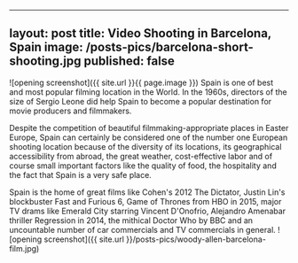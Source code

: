 
---
layout: post
title: Video Shooting in Barcelona, Spain
image: /posts-pics/barcelona-short-shooting.jpg
published: false
---
![opening screenshot]({{ site.url }}{{ page.image }})
Spain is one of best and most popular filming location in the World. In the 1960s, directors of the size of Sergio Leone did help Spain to become a popular destination
for movie producers and filmmakers.

Despite the competition of beautiful filmmaking-appropriate places in Easter Europe, Spain can certainly
be considered one of the number one European shooting location because of the diversity of its locations, its geographical accessibility from abroad, the great
weather, cost-effective labor and of course small important factors like the quality
of food, the hospitality and the fact that Spain is a very safe place.

Spain is the home of great films like Cohen's 2012 The Dictator, Justin Lin's blockbuster Fast and Furious 6, Game of Thrones from HBO in 2015, major TV drams like Emerald City starring Vincent D'Onofrio, Alejandro Amenabar thriller Regression in 2014, the mithical Doctor Who by BBC and an uncountable number of car commercials and TV commercials in general.
![opening screenshot]({{ site.url }}/posts-pics/woody-allen-barcelona-film.jpg)


